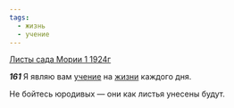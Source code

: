 ```yaml
---
tags:
  - жизнь
  - учение
---
```


[Листы сада Мории 1 1924г](https://127.0.0.1:4002/agni/1924)

___161___
Я являю вам [учение](../../../tags/#учение) на [жизни](../../../tags/#жизнь) каждого дня.   

Не бойтесь юродивых — они как листья унесены будут.   

